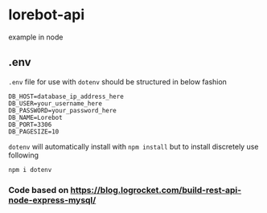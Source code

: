 # lorebot-api
example in node

## .env
`.env` file for use with `dotenv` should be structured in below fashion
```
DB_HOST=database_ip_address_here
DB_USER=your_username_here
DB_PASSWORD=your_password_here
DB_NAME=Lorebot
DB_PORT=3306
DB_PAGESIZE=10
```

`dotenv` will automatically install with `npm install` but to install discretely use following

```
npm i dotenv
```

### Code based on https://blog.logrocket.com/build-rest-api-node-express-mysql/